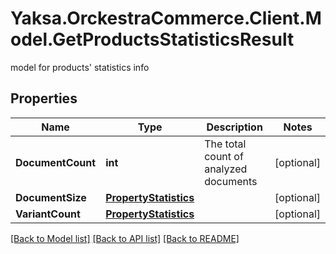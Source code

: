 # Yaksa.OrckestraCommerce.Client.Model.GetProductsStatisticsResult
model for products' statistics info

## Properties

Name | Type | Description | Notes
------------ | ------------- | ------------- | -------------
**DocumentCount** | **int** | The total count of analyzed documents | [optional] 
**DocumentSize** | [**PropertyStatistics**](PropertyStatistics.md) |  | [optional] 
**VariantCount** | [**PropertyStatistics**](PropertyStatistics.md) |  | [optional] 

[[Back to Model list]](../README.md#documentation-for-models) [[Back to API list]](../README.md#documentation-for-api-endpoints) [[Back to README]](../README.md)

